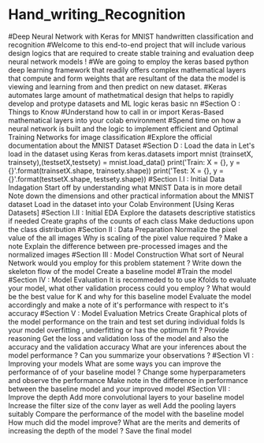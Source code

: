 # Hand_writing_Recognition
#Deep Neural Network with Keras for MNIST handwritten classification and recognition
#Welcome to this end-to-end project that will include various design logics that are required to create stable training and evaluation deep neural network models !
#We are going to employ the keras based python deep learning framework that readily offers complex mathematical layers that compute and form weights that are resultant of the data the model is viewing and learning from and then predict on new dataset.
#Keras automates large amount of mathetmatical design that helps to rapidly develop and protype datasets and ML logic keras basic nn
#Section O : Things to Know
#Understand how to call in or import Keras-Based mathematical layers into your colab environment
#Spend time on how a neural network is built and the logic to implement efficient and Optimal Training Networks for image classification
#Explore the official documentation about the MNIST Dataset
#Section D : Load the data in
Let's load in the dataset using Keras
from keras.datasets import mnist 
(trainsetX, trainsety),(testsetX,testsety) = mnist.load_data()
print('Train: X = {}, y = {}'.format(trainsetX.shape, trainsety.shape)) 
print('Test: X = {}, y = {}'.format(testsetX.shape, testsety.shape))
#Section I.I : Initial Data Indagation
Start off by understanding what MNIST Data is in more detail
Note down the dimensions and other practical information about the MNIST dataset
Load in the dataset into your Colab Environment [Using Keras Datasets]
#Section I.II : Initial EDA
Explore the datasets descriptive statistics if needed
Create graphs of the counts of each class
Make deductions upon the class distribution
#Section II : Data Preparation
Normalize the pixel value of the all images
Why is scaling of the pixel value required ? Make a note
Explain the difference between pre-processed images and the normalized images
#Section III : Model Construction
What sort of Neural Network would you employ for this problem statement ?
Write down the skeleton flow of the model
Create a baseline model
#Train the model
#Section IV : Model Evaluation
It is recommeded to to use Kfolds to evaluate your model, what other validation process could you employ ?
What would be the best value for K and why for this baseline model
Evaluate the model accordingly and make a note of it's performance with respect to it's accuracy
#Section V : Model Evaluation Metrics
Create Graphical plots of the model performance on the train and test set during individual folds
Is your model overfitting , underfitting or has the optimum fit ? Provide reasoning
Get the loss and validation loss of the model and also the accuracy and the validation accuracy
What are your inferences about the model performance ? Can you summarize your observations ?
#Section VI : Improving your models
What are some ways you can improve the performance of of your baseline model ?
Change some hyperparameters and observe the performance
Make note in the difference in performance between the baseline model and your improved model
#Section VII : Improve the depth
Add more convolutional layers to your baseline model
Increase the filter size of the conv layer as well
Add the pooling layers suitably
Compare the performance of the model with the baseline model
How much did the model improve?
What are the merits and demerits of increasing the depth of the model ?
Save the final model
